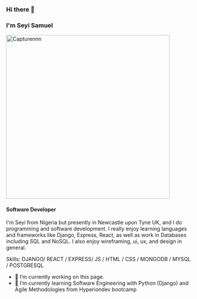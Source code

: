 ### Hi there 👋

### I'm Seyi Samuel

<img width="443" alt="Capturennn" src="https://user-images.githubusercontent.com/124254263/218485837-e643b663-f0ff-4c30-8c70-9394fe4e5341.PNG">

#### Software Developer

I'm Seyi from Nigeria but presently in Newcastle upon Tyne UK, and I do programming and software development. I really enjoy learning languages and frameworks like Django, Express, React, as well as work in Databases including SQL and NoSQL. I also enjoy wireframing, ui, ux, and design in general. 

Skills: DJANGO/ REACT / EXPRESS/ JS / HTML / CSS / MONGODB / MYSQL / POSTGRESQL

- 🔭 I’m currently working on this page. 
- 🌱 I’m currently learning Software Engineering with Python (Django) and Agile Methodologies from Hyperiondev bootcamp 

























<!--
**Sayheez/Sayheez** is a ✨ _special_ ✨ repository because its `README.md` (this file) appears on your GitHub profile.

Here are some ideas to get you started:

- 🔭 I’m currently working on ...
- 🌱 I’m currently learning ...
- 👯 I’m looking to collaborate on ...
- 🤔 I’m looking for help with ...
- 💬 Ask me about ...
- 📫 How to reach me: ...
- 😄 Pronouns: ...
- ⚡ Fun fact: ...
-->

